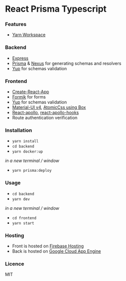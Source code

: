 # React Prisma Typescript

### Features

- [Yarn Workspace](https://yarnpkg.com/en/docs/workspaces)

### Backend

- [Express](https://www.npmjs.com/package/express)
- [Prisma](https://github.com/prisma/prisma) & [Nexus](https://www.npmjs.com/package/nexus) for generating schemas and resolvers
- [Yup](https://github.com/jquense/yup) for schemas validation

### Frontend

- [Create-React-App](https://github.com/facebook/create-react-app)
- [Formik](https://www.npmjs.com/package/formik) for forms
- [Yup](https://github.com/jquense/yup) for schemas validation
- [Material-UI v4](https://www.npmjs.com/package/@material-ui/core), [AtomicCss using Box](https://material-ui.com/components/box/)
- [React-apollo](https://www.npmjs.com/package/react-apollo), [react-apollo-hooks](https://www.npmjs.com/package/react-apollo-hooks)
- Route authentication verification

### Installation

- `yarn install`
- `cd backend`
- `yarn docker:up`

_in a new terminal / window_

- `yarn prisma:deploy`

### Usage

- `cd backend`
- `yarn dev`

_in a new terminal / window_

- `cd frontend`
- `yarn start`

### Hosting

- Front is hosted on [Firebase Hosting](https://firebase.google.com/docs/hosting)
- Back is hosted on [Google Cloud App Engine](https://cloud.google.com/appengine/)

### Licence

MIT
